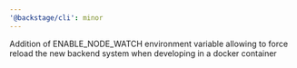 ```yaml
---
'@backstage/cli': minor
---
```


Addition of ENABLE_NODE_WATCH environment variable allowing to force reload the new backend system when developing in a docker container
